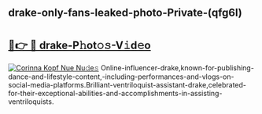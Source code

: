 ## drake-only-fans​-leaked-photo​-Private-(qfg6l)


# <h2><a href="https://mediaupload.pro?title=drake&ref=git">🔗👉 🔴 drake-P𝚑ot𝚘𝚜-V𝚒d𝚎o</a></h2>

[![Corinna Kopf Nue Nu𝚍e𝚜](https://i.imgur.com/0qMVB7G.gif)](https://mediaupload.pro?title=drake&ref=git)
Online-influencer-drake,known-for-publishing-dance-and-lifestyle-content,-including-performances-and-vlogs-on-social-media-platforms.Brilliant-ventriloquist-assistant-drake,celebrated-for-their-exceptional-abilities-and-accomplishments-in-assisting-ventriloquists.  